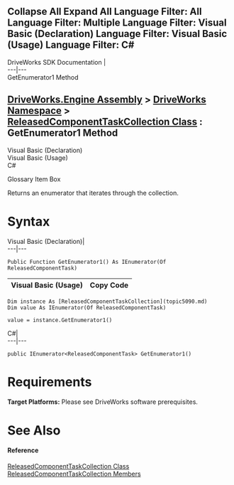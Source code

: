 Collapse All Expand All Language Filter: All  Language Filter: Multiple  Language Filter: Visual Basic (Declaration) Language Filter: Visual Basic (Usage) Language Filter: C#  
---  
DriveWorks SDK Documentation  |   
---|---  
GetEnumerator1 Method   
  
[DriveWorks.Engine Assembly](topic2156.md) > [DriveWorks Namespace](topic2159.md) > [ReleasedComponentTaskCollection Class](topic5090.md) : GetEnumerator1 Method  
---  
  
Visual Basic (Declaration)    
Visual Basic (Usage)    
C# 

Glossary Item Box

Returns an enumerator that iterates through the collection. 

# Syntax

Visual Basic (Declaration)|   
---|---  
      
    
    Public Function GetEnumerator1() As IEnumerator(Of ReleasedComponentTask)  
  
Visual Basic (Usage)| Copy Code  
---|---  
      
    
    Dim instance As [ReleasedComponentTaskCollection](topic5090.md)
    Dim value As IEnumerator(Of ReleasedComponentTask)
     
    value = instance.GetEnumerator1()  
  
C#|   
---|---  
      
    
    public IEnumerator<ReleasedComponentTask> GetEnumerator1()  
  
# Requirements

**Target Platforms:** Please see DriveWorks software prerequisites.

# See Also

#### Reference

[ReleasedComponentTaskCollection Class](topic5090.md)   
[ReleasedComponentTaskCollection Members](topic5091.md)


